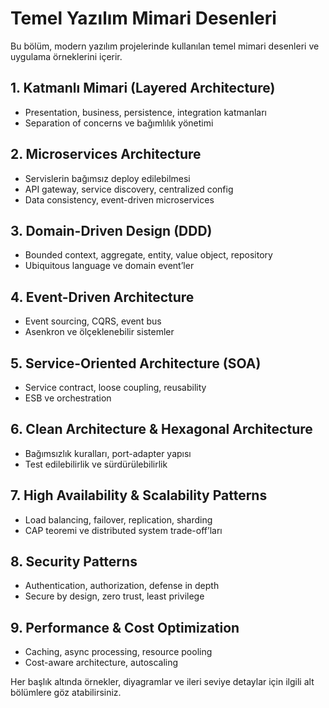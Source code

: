 # Temel Yazılım Mimari Desenleri

Bu bölüm, modern yazılım projelerinde kullanılan temel mimari desenleri ve uygulama örneklerini içerir.

## 1. Katmanlı Mimari (Layered Architecture)
- Presentation, business, persistence, integration katmanları
- Separation of concerns ve bağımlılık yönetimi

## 2. Microservices Architecture
- Servislerin bağımsız deploy edilebilmesi
- API gateway, service discovery, centralized config
- Data consistency, event-driven microservices

## 3. Domain-Driven Design (DDD)
- Bounded context, aggregate, entity, value object, repository
- Ubiquitous language ve domain event’ler

## 4. Event-Driven Architecture
- Event sourcing, CQRS, event bus
- Asenkron ve ölçeklenebilir sistemler

## 5. Service-Oriented Architecture (SOA)
- Service contract, loose coupling, reusability
- ESB ve orchestration

## 6. Clean Architecture & Hexagonal Architecture
- Bağımsızlık kuralları, port-adapter yapısı
- Test edilebilirlik ve sürdürülebilirlik

## 7. High Availability & Scalability Patterns
- Load balancing, failover, replication, sharding
- CAP teoremi ve distributed system trade-off’ları

## 8. Security Patterns
- Authentication, authorization, defense in depth
- Secure by design, zero trust, least privilege

## 9. Performance & Cost Optimization
- Caching, async processing, resource pooling
- Cost-aware architecture, autoscaling

Her başlık altında örnekler, diyagramlar ve ileri seviye detaylar için ilgili alt bölümlere göz atabilirsiniz.
